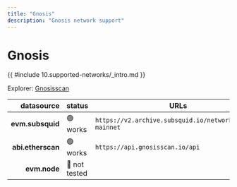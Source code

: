 ```yaml
---
title: "Gnosis"
description: "Gnosis network support"
---
```


<!-- markdownlint-disable single-h1 heading-increment no-inline-html -->

# Gnosis

{{ #include 10.supported-networks/_intro.md }}

Explorer: [Gnosisscan](https://gnosisscan.io/)

|        datasource | status        | URLs                                                    |
| -----------------:|:------------- | ------------------------------------------------------- |
|  **evm.subsquid** | 🟢 works      | `https://v2.archive.subsquid.io/network/gnosis-mainnet` |
| **abi.etherscan** | 🟢 works      | `https://api.gnosisscan.io/api`                         |
|      **evm.node** | 🤔 not tested |                                                         |

